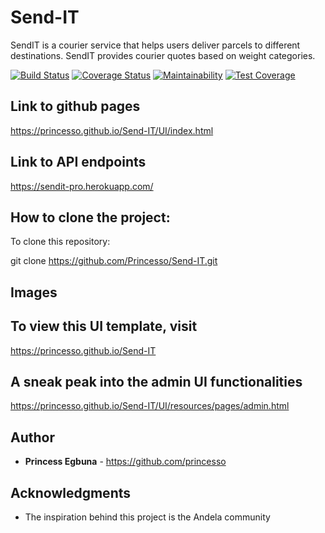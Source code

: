 # Send-IT
SendIT is a courier service that helps users deliver parcels to different destinations. SendIT provides courier quotes based on weight categories.

[![Build Status](https://travis-ci.org/Princesso/Send-IT.png?branch=develop)](https://travis-ci.org/Princesso/Send-IT)
[![Coverage Status](https://coveralls.io/repos/github/Princesso/Send-IT/badge.svg?branch=develop)](https://coveralls.io/github/Princesso/Send-IT?branch=develop)
[![Maintainability](https://api.codeclimate.com/v1/badges/a99a88d28ad37a79dbf6/maintainability)](https://codeclimate.com/github/Princesso/Send-IT/maintainability)
[![Test Coverage](https://api.codeclimate.com/v1/badges/a99a88d28ad37a79dbf6/test_coverage)](https://codeclimate.com/github/Princesso/Send-IT/test_coverage)


## Link to github pages

https://princesso.github.io/Send-IT/UI/index.html

## Link to API endpoints

https://sendit-pro.herokuapp.com/

## How to clone the project:

To clone this repository: 

git clone https://github.com/Princesso/Send-IT.git

## Images

## To view this UI template, visit
https://princesso.github.io/Send-IT

## A sneak peak into the admin UI functionalities

https://princesso.github.io/Send-IT/UI/resources/pages/admin.html


## Author

* **Princess Egbuna** - https://github.com/princesso

## Acknowledgments

* The inspiration behind this project is the Andela community
